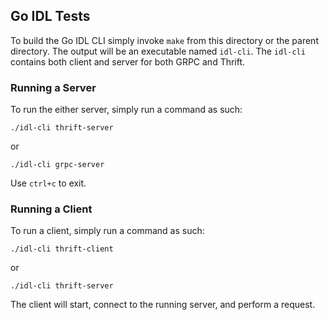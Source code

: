 ## Go IDL Tests

To build the Go IDL CLI simply invoke `make` from this directory or the parent directory. The
output will be an executable named `idl-cli`. The `idl-cli` contains both client and server for
both GRPC and Thrift.


### Running a Server

To run the either server, simply run a command as such:

`./idl-cli thrift-server`

or

`./idl-cli grpc-server`

Use `ctrl+c` to exit.

### Running a Client

To run a client, simply run a command as such:

`./idl-cli thrift-client`

or

`./idl-cli thrift-server`

The client will start, connect to the running server, and perform a request.
